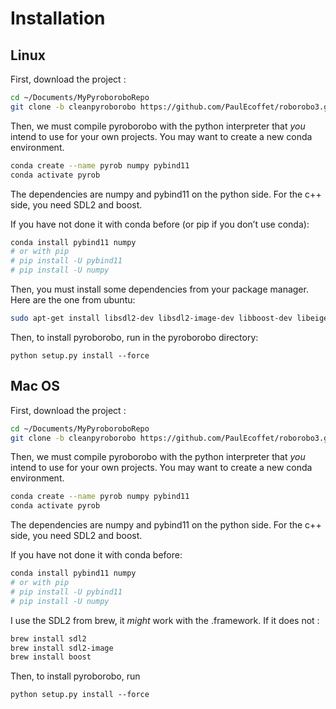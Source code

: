 # Installation

## Linux

First, download the project :

```bash
cd ~/Documents/MyPyroboroboRepo
git clone -b cleanpyroborobo https://github.com/PaulEcoffet/roborobo3.git
```

Then, we must compile pyroborobo with the python interpreter that *you* intend to use for your own projects. You may want to create a new conda environment.

```bash
conda create --name pyrob numpy pybind11
conda activate pyrob
```

The dependencies are numpy and pybind11 on the python side. For the c++ side, you need SDL2 and boost.

If you have not done it with conda before (or pip if you don’t use conda):

```bash
conda install pybind11 numpy
# or with pip
# pip install -U pybind11
# pip install -U numpy
```

Then, you must install some dependencies from your package manager. Here are the one from ubuntu:

```bash
sudo apt-get install libsdl2-dev libsdl2-image-dev libboost-dev libeigen-dev
```



Then, to install pyroborobo, run in the pyroborobo directory:

```
python setup.py install --force
```

## Mac OS

First, download the project :

```bash
cd ~/Documents/MyPyroboroboRepo
git clone -b cleanpyroborobo https://github.com/PaulEcoffet/roborobo3.git
```

Then, we must compile pyroborobo with the python interpreter that *you* intend to use for your own projects. You may want to create a new conda environment.

```bash
conda create --name pyrob numpy pybind11
conda activate pyrob
```

The dependencies are numpy and pybind11 on the python side. For the c++ side, you need SDL2 and boost.

If you have not done it with conda before:

```bash
conda install pybind11 numpy
# or with pip
# pip install -U pybind11
# pip install -U numpy
```

I use the SDL2 from brew, it *might* work with the .framework. If it does not :

```bash
brew install sdl2
brew install sdl2-image
brew install boost
```



Then, to install pyroborobo, run

```
python setup.py install --force
```
